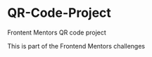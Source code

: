 # QR-Code-Project
Frontent Mentors QR code project

This is part of the Frontend Mentors challenges
